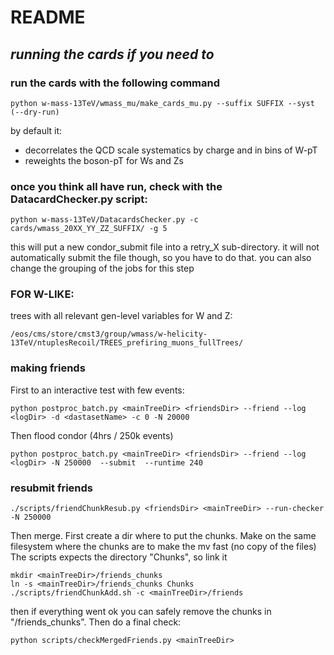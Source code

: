 # README


## _running the cards if you need to_

### run the cards with the following command

```
python w-mass-13TeV/wmass_mu/make_cards_mu.py --suffix SUFFIX --syst (--dry-run)
```
by default it:
- decorrelates the QCD scale systematics by charge and in bins of W-pT
- reweights the boson-pT for Ws and Zs

### once you think all have run, check with the DatacardChecker.py script:
```
python w-mass-13TeV/DatacardsChecker.py -c cards/wmass_20XX_YY_ZZ_SUFFIX/ -g 5
```

this will put a new condor\_submit file into a retry\_X sub-directory. it will not automatically
submit the file though, so you have to do that. you can also change the grouping of the jobs for
this step


### FOR W-LIKE:

trees with all relevant gen-level variables for W and Z:
```
/eos/cms/store/cmst3/group/wmass/w-helicity-13TeV/ntuplesRecoil/TREES_prefiring_muons_fullTrees/
```

### making friends
First to an interactive test with few events:
```
python postproc_batch.py <mainTreeDir> <friendsDir> --friend --log <logDir> -d <dastasetName> -c 0 -N 20000
```
Then flood condor (4hrs / 250k events)
```
python postproc_batch.py <mainTreeDir> <friendsDir> --friend --log <logDir> -N 250000  --submit  --runtime 240
```

### resubmit friends
```
./scripts/friendChunkResub.py <friendsDir> <mainTreeDir> --run-checker -N 250000
```
Then merge. First create a dir where to put the chunks. Make on the same filesystem where the chunks are to make the mv fast (no copy of the files)
The scripts expects the directory "Chunks", so link it
```
mkdir <mainTreeDir>/friends_chunks
ln -s <mainTreeDir>/friends_chunks Chunks
./scripts/friendChunkAdd.sh -c <mainTreeDir>/friends
```
then if everything went ok you can safely remove the chunks in "<mainTreeDir>/friends_chunks".
Then do a final check:
```
python scripts/checkMergedFriends.py <mainTreeDir>
```
